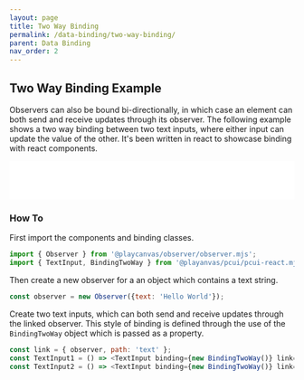 ```yaml
---
layout: page
title: Two Way Binding
permalink: /data-binding/two-way-binding/
parent: Data Binding
nav_order: 2
---
```


## Two Way Binding Example

Observers can also be bound bi-directionally, in which case an element can both send and receive updates through its observer. The following example shows a two way binding between two text inputs, where either input can update the value of the other. It's been written in react to showcase binding with react components.

<div class="highlighter-rouge example-background">
    <iframe src="/pcui/storybook/iframe.html?id=examples-bindingtwoway--main&viewMode=story" style="width: 100%; border: none; height: 68px;"></iframe>
</div>

### How To

First import the components and binding classes.

```javascript
import { Observer } from '@playcanvas/observer/observer.mjs';
import { TextInput, BindingTwoWay } from '@playanvas/pcui/pcui-react.mjs';
```

Then create a new observer for a an object which contains a text string.

```javascript
const observer = new Observer({text: 'Hello World'});
```

Create two text inputs, which can both send and receive updates through the linked observer. This style of binding is defined through the use of the `BindingTwoWay` object which is passed as a property.

```javascript
const link = { observer, path: 'text' };
const TextInput1 = () => <TextInput binding={new BindingTwoWay()} link={link} />
const TextInput2 = () => <TextInput binding={new BindingTwoWay()} link={link} />
```
